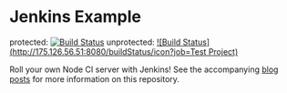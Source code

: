 # Jenkins Example 

protected: [![Build Status](http://175.126.56.51:8080/job/Test%20Project/badge/icon)](http://175.126.56.51:8080/job/Test%20Project/)
unprotected: [![Build Status](http://175.126.56.51:8080/buildStatus/icon?job=Test Project)](http://175.126.56.51:8080/job/Test%20Project/)


Roll your own Node CI server with Jenkins!  See the accompanying [blog](http://strongloop.com/strongblog/roll-your-own-node-js-ci-server-with-jenkins-part-1/) [posts](http://strongloop.com/strongblog/roll-your-own-node-js-ci-server-with-jenkins-part-2/) for more information on this repository.
